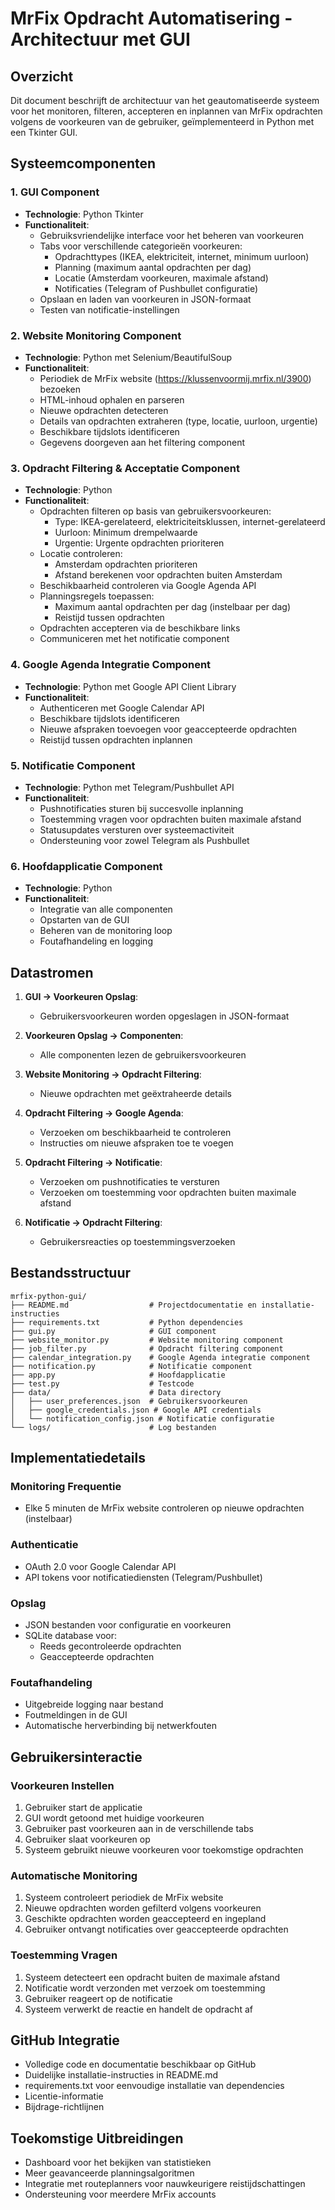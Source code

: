 # MrFix Opdracht Automatisering - Architectuur met GUI

## Overzicht
Dit document beschrijft de architectuur van het geautomatiseerde systeem voor het monitoren, filteren, accepteren en inplannen van MrFix opdrachten volgens de voorkeuren van de gebruiker, geïmplementeerd in Python met een Tkinter GUI.

## Systeemcomponenten

### 1. GUI Component
- **Technologie**: Python Tkinter
- **Functionaliteit**:
  - Gebruiksvriendelijke interface voor het beheren van voorkeuren
  - Tabs voor verschillende categorieën voorkeuren:
    - Opdrachttypes (IKEA, elektriciteit, internet, minimum uurloon)
    - Planning (maximum aantal opdrachten per dag)
    - Locatie (Amsterdam voorkeuren, maximale afstand)
    - Notificaties (Telegram of Pushbullet configuratie)
  - Opslaan en laden van voorkeuren in JSON-formaat
  - Testen van notificatie-instellingen

### 2. Website Monitoring Component
- **Technologie**: Python met Selenium/BeautifulSoup
- **Functionaliteit**:
  - Periodiek de MrFix website (https://klussenvoormij.mrfix.nl/3900) bezoeken
  - HTML-inhoud ophalen en parseren
  - Nieuwe opdrachten detecteren
  - Details van opdrachten extraheren (type, locatie, uurloon, urgentie)
  - Beschikbare tijdslots identificeren
  - Gegevens doorgeven aan het filtering component

### 3. Opdracht Filtering & Acceptatie Component
- **Technologie**: Python
- **Functionaliteit**:
  - Opdrachten filteren op basis van gebruikersvoorkeuren:
    - Type: IKEA-gerelateerd, elektriciteitsklussen, internet-gerelateerd
    - Uurloon: Minimum drempelwaarde
    - Urgentie: Urgente opdrachten prioriteren
  - Locatie controleren:
    - Amsterdam opdrachten prioriteren
    - Afstand berekenen voor opdrachten buiten Amsterdam
  - Beschikbaarheid controleren via Google Agenda API
  - Planningsregels toepassen:
    - Maximum aantal opdrachten per dag (instelbaar per dag)
    - Reistijd tussen opdrachten
  - Opdrachten accepteren via de beschikbare links
  - Communiceren met het notificatie component

### 4. Google Agenda Integratie Component
- **Technologie**: Python met Google API Client Library
- **Functionaliteit**:
  - Authenticeren met Google Calendar API
  - Beschikbare tijdslots identificeren
  - Nieuwe afspraken toevoegen voor geaccepteerde opdrachten
  - Reistijd tussen opdrachten inplannen

### 5. Notificatie Component
- **Technologie**: Python met Telegram/Pushbullet API
- **Functionaliteit**:
  - Pushnotificaties sturen bij succesvolle inplanning
  - Toestemming vragen voor opdrachten buiten maximale afstand
  - Statusupdates versturen over systeemactiviteit
  - Ondersteuning voor zowel Telegram als Pushbullet

### 6. Hoofdapplicatie Component
- **Technologie**: Python
- **Functionaliteit**:
  - Integratie van alle componenten
  - Opstarten van de GUI
  - Beheren van de monitoring loop
  - Foutafhandeling en logging

## Datastromen

1. **GUI → Voorkeuren Opslag**:
   - Gebruikersvoorkeuren worden opgeslagen in JSON-formaat

2. **Voorkeuren Opslag → Componenten**:
   - Alle componenten lezen de gebruikersvoorkeuren

3. **Website Monitoring → Opdracht Filtering**:
   - Nieuwe opdrachten met geëxtraheerde details

4. **Opdracht Filtering → Google Agenda**:
   - Verzoeken om beschikbaarheid te controleren
   - Instructies om nieuwe afspraken toe te voegen

5. **Opdracht Filtering → Notificatie**:
   - Verzoeken om pushnotificaties te versturen
   - Verzoeken om toestemming voor opdrachten buiten maximale afstand

6. **Notificatie → Opdracht Filtering**:
   - Gebruikersreacties op toestemmingsverzoeken

## Bestandsstructuur

```
mrfix-python-gui/
├── README.md                  # Projectdocumentatie en installatie-instructies
├── requirements.txt           # Python dependencies
├── gui.py                     # GUI component
├── website_monitor.py         # Website monitoring component
├── job_filter.py              # Opdracht filtering component
├── calendar_integration.py    # Google Agenda integratie component
├── notification.py            # Notificatie component
├── app.py                     # Hoofdapplicatie
├── test.py                    # Testcode
├── data/                      # Data directory
│   ├── user_preferences.json  # Gebruikersvoorkeuren
│   ├── google_credentials.json # Google API credentials
│   └── notification_config.json # Notificatie configuratie
└── logs/                      # Log bestanden
```

## Implementatiedetails

### Monitoring Frequentie
- Elke 5 minuten de MrFix website controleren op nieuwe opdrachten (instelbaar)

### Authenticatie
- OAuth 2.0 voor Google Calendar API
- API tokens voor notificatiediensten (Telegram/Pushbullet)

### Opslag
- JSON bestanden voor configuratie en voorkeuren
- SQLite database voor:
  - Reeds gecontroleerde opdrachten
  - Geaccepteerde opdrachten

### Foutafhandeling
- Uitgebreide logging naar bestand
- Foutmeldingen in de GUI
- Automatische herverbinding bij netwerkfouten

## Gebruikersinteractie

### Voorkeuren Instellen
1. Gebruiker start de applicatie
2. GUI wordt getoond met huidige voorkeuren
3. Gebruiker past voorkeuren aan in de verschillende tabs
4. Gebruiker slaat voorkeuren op
5. Systeem gebruikt nieuwe voorkeuren voor toekomstige opdrachten

### Automatische Monitoring
1. Systeem controleert periodiek de MrFix website
2. Nieuwe opdrachten worden gefilterd volgens voorkeuren
3. Geschikte opdrachten worden geaccepteerd en ingepland
4. Gebruiker ontvangt notificaties over geaccepteerde opdrachten

### Toestemming Vragen
1. Systeem detecteert een opdracht buiten de maximale afstand
2. Notificatie wordt verzonden met verzoek om toestemming
3. Gebruiker reageert op de notificatie
4. Systeem verwerkt de reactie en handelt de opdracht af

## GitHub Integratie
- Volledige code en documentatie beschikbaar op GitHub
- Duidelijke installatie-instructies in README.md
- requirements.txt voor eenvoudige installatie van dependencies
- Licentie-informatie
- Bijdrage-richtlijnen

## Toekomstige Uitbreidingen
- Dashboard voor het bekijken van statistieken
- Meer geavanceerde planningsalgoritmen
- Integratie met routeplanners voor nauwkeurigere reistijdschattingen
- Ondersteuning voor meerdere MrFix accounts
